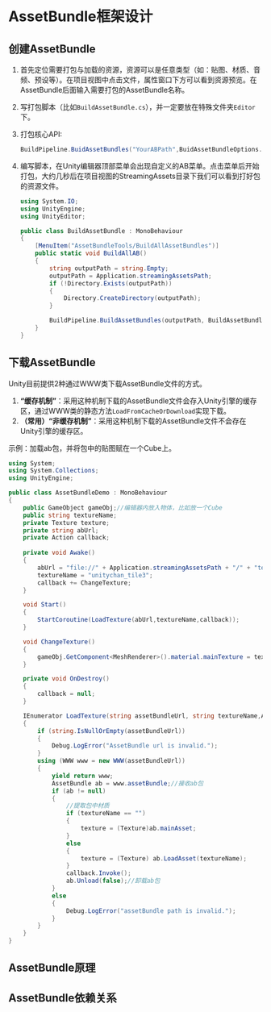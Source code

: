 # AssetBundle框架设计



## 创建AssetBundle

1. 首先定位需要打包与加载的资源，资源可以是任意类型（如：贴图、材质、音频、预设等）。在项目视图中点击文件，属性窗口下方可以看到资源预览。在AssetBundle后面输入需要打包的AssetBundle名称。

2. 写打包脚本（比如`BuildAssetBundle.cs`），并一定要放在特殊文件夹`Editor`下。

3. 打包核心API:

   ```c#
   BuildPipeline.BuidAssetBundles("YourABPath",BuidAssetBundleOptions.None, BuildTarget.StandaloneWindows64);
   ```

4. 编写脚本，在Unity编辑器顶部菜单会出现自定义的AB菜单。点击菜单后开始打包，大约几秒后在项目视图的StreamingAssets目录下我们可以看到打好包的资源文件。

   ```c#
   using System.IO;
   using UnityEngine;
   using UnityEditor;
   
   public class BuildAssetBundle : MonoBehaviour
   {
       [MenuItem("AssetBundleTools/BuildAllAssetBundles")]
       public static void BuildAllAB()
       {
           string outputPath = string.Empty;
           outputPath = Application.streamingAssetsPath;
           if (!Directory.Exists(outputPath))
           {
               Directory.CreateDirectory(outputPath);
           }
   
           BuildPipeline.BuildAssetBundles(outputPath, BuildAssetBundleOptions.None, BuildTarget.StandaloneWindows64);
       }
   }
   ```

   

## 下载AssetBundle

Unity目前提供2种通过WWW类下载AssetBundle文件的方式。

1. **“缓存机制”**：采用这种机制下载的AssetBundle文件会存入Unity引擎的缓存区，通过WWW类的静态方法`LoadFromCacheOrDownload`实现下载。
2. **（常用）“非缓存机制”**：采用这种机制下载的AssetBundle文件不会存在Unity引擎的缓存区。

示例：加载ab包，并将包中的贴图赋在一个Cube上。

```c#
using System;
using System.Collections;
using UnityEngine;

public class AssetBundleDemo : MonoBehaviour
{
    public GameObject gameObj;//编辑器内放入物体，比如放一个Cube
    public string textureName;
    private Texture texture;
    private string abUrl;
    private Action callback;
    
    private void Awake()
    {
        abUrl = "file://" + Application.streamingAssetsPath + "/" + "texture1";
        textureName = "unitychan_tile3";
        callback += ChangeTexture;
    }

    void Start()
    {
        StartCoroutine(LoadTexture(abUrl,textureName,callback));
    }

    void ChangeTexture()
    {
        gameObj.GetComponent<MeshRenderer>().material.mainTexture = texture;
    }

    private void OnDestroy()
    {
        callback = null;
    }

    IEnumerator LoadTexture(string assetBundleUrl, string textureName,Action callback)
    {
        if (string.IsNullOrEmpty(assetBundleUrl))
        {
            Debug.LogError("AssetBundle url is invalid.");
        }
        using (WWW www = new WWW(assetBundleUrl))
        {
            yield return www;
            AssetBundle ab = www.assetBundle;//接收ab包
            if (ab != null)
            {
                //提取包中材质
                if (textureName == "")
                {
                    texture = (Texture)ab.mainAsset;
                }
                else
                {
                    texture = (Texture) ab.LoadAsset(textureName);
                }
                callback.Invoke();
                ab.Unload(false);//卸载ab包
            }
            else
            {
                Debug.LogError("assetBundle path is invalid.");
            }
        }
    }
}
```



## AssetBundle原理



## AssetBundle依赖关系

